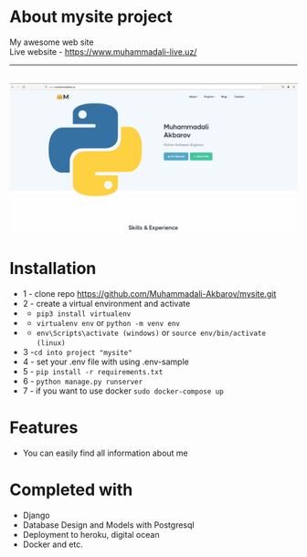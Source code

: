 # About mysite project
My awesome web site<br>
Live website - https://www.muhammadali-live.uz/ <hr><br>
<img src="./static/images/intro.jpg">

# Installation
* 1 - clone repo https://github.com/Muhammadali-Akbarov/mysite.git
* 2 - create a virtual environment and activate
*  - ```pip3 install virtualenv```
*  - ```virtualenv env``` or ```python -m venv env```
*  - ```env\Scripts\activate (windows)``` or ```source env/bin/activate (linux)```
* 3 -```cd into project "mysite"```
* 4 - set your .env file with using .env-sample
* 5 - ```pip install -r requirements.txt```
* 6 - ```python manage.py runserver```
* 7 - if you want to use docker ```sudo docker-compose up```


# Features
* You can easily find all information about me


# Completed with
* Django 
* Database Design and Models with Postgresql
* Deployment to heroku, digital ocean
* Docker and etc.


